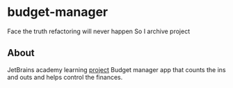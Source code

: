 # budget-manager
Face the truth refactoring will never happen
So I archive project

## About
JetBrains academy learning [project](https://hyperskill.org/projects/76?track=1)
Budget manager app that counts the ins and outs and helps control the finances.
